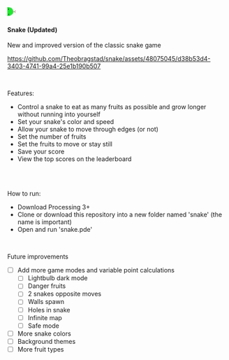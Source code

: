 <img src="/data/right.jpg" width="20px"/> 

#### Snake (Updated)

New and improved version of the classic snake game 

https://github.com/Theobragstad/snake/assets/48075045/d38b53d4-3403-4741-99a4-25e1b190b507

<br>

Features:
- Control a snake to eat as many fruits as possible and grow longer without running into yourself
- Set your snake's color and speed
- Allow your snake to move through edges (or not)
- Set the number of fruits
- Set the fruits to move or stay still
- Save your score
- View the top scores on the leaderboard
<br><br>

<br>

How to run:  
- Download Processing 3+
- Clone or download this repository into a new folder named 'snake' (the name is important)
- Open and run 'snake.pde'
<br>

Future improvements    
- [ ] Add more game modes and variable point calculations
  - [ ] Lightbulb dark mode
  - [ ] Danger fruits
  - [ ] 2 snakes opposite moves
  - [ ] Walls spawn
  - [ ] Holes in snake
  - [ ] Infinite map
  - [ ] Safe mode
- [ ] More snake colors
- [ ] Background themes
- [ ] More fruit types
